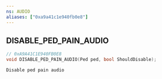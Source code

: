 ```yaml
---
ns: AUDIO
aliases: ["0xa9a41c1e940fb0e8"]
---
```

## DISABLE_PED_PAIN_AUDIO

```c
// 0xA9A41C1E940FB0E8
void DISABLE_PED_PAIN_AUDIO(Ped ped, bool ShouldDisable);
```

```
Disable ped pain audio
```
